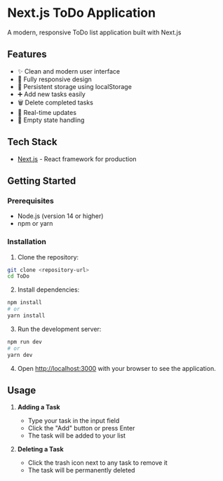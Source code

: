 # Next.js ToDo Application

A modern, responsive ToDo list application built with Next.js

## Features

- ✨ Clean and modern user interface
- 📱 Fully responsive design
- 💾 Persistent storage using localStorage
- ➕ Add new tasks easily
- 🗑️ Delete completed tasks
- 🎯 Real-time updates
- 🌟 Empty state handling

## Tech Stack

- [Next.js](https://nextjs.org/) - React framework for production

## Getting Started

### Prerequisites

- Node.js (version 14 or higher)
- npm or yarn

### Installation

1. Clone the repository:
```bash
git clone <repository-url>
cd ToDo
```

2. Install dependencies:
```bash
npm install
# or
yarn install
```

3. Run the development server:
```bash
npm run dev
# or
yarn dev
```

4. Open [http://localhost:3000](http://localhost:3000) with your browser to see the application.

## Usage

1. **Adding a Task**
   - Type your task in the input field
   - Click the "Add" button or press Enter
   - The task will be added to your list

2. **Deleting a Task**
   - Click the trash icon next to any task to remove it
   - The task will be permanently deleted

